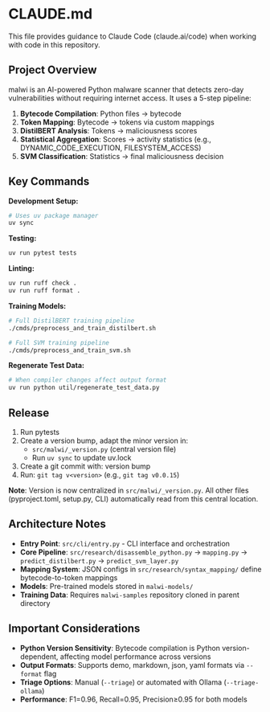 # CLAUDE.md

This file provides guidance to Claude Code (claude.ai/code) when working with code in this repository.

## Project Overview

malwi is an AI-powered Python malware scanner that detects zero-day vulnerabilities without requiring internet access. It uses a 5-step pipeline:

1. **Bytecode Compilation**: Python files → bytecode
2. **Token Mapping**: Bytecode → tokens via custom mappings
3. **DistilBERT Analysis**: Tokens → maliciousness scores
4. **Statistical Aggregation**: Scores → activity statistics (e.g., DYNAMIC_CODE_EXECUTION, FILESYSTEM_ACCESS)
5. **SVM Classification**: Statistics → final maliciousness decision

## Key Commands

**Development Setup:**
```bash
# Uses uv package manager
uv sync
```

**Testing:**
```bash
uv run pytest tests
```

**Linting:**
```bash
uv run ruff check .
uv run ruff format .
```

**Training Models:**
```bash
# Full DistilBERT training pipeline
./cmds/preprocess_and_train_distilbert.sh

# Full SVM training pipeline
./cmds/preprocess_and_train_svm.sh
```

**Regenerate Test Data:**
```bash
# When compiler changes affect output format
uv run python util/regenerate_test_data.py
```

## Release

1. Run pytests
2. Create a version bump, adapt the minor version in:
   - `src/malwi/_version.py` (central version file)
   - Run `uv sync` to update uv.lock
3. Create a git commit with: version bump
4. Run: `git tag v<version>` (e.g., `git tag v0.0.15`)

**Note**: Version is now centralized in `src/malwi/_version.py`. All other files (pyproject.toml, setup.py, CLI) automatically read from this central location.

## Architecture Notes

- **Entry Point**: `src/cli/entry.py` - CLI interface and orchestration
- **Core Pipeline**: `src/research/disassemble_python.py` → `mapping.py` → `predict_distilbert.py` → `predict_svm_layer.py`
- **Mapping System**: JSON configs in `src/research/syntax_mapping/` define bytecode-to-token mappings
- **Models**: Pre-trained models stored in `malwi-models/`
- **Training Data**: Requires `malwi-samples` repository cloned in parent directory

## Important Considerations

- **Python Version Sensitivity**: Bytecode compilation is Python version-dependent, affecting model performance across versions
- **Output Formats**: Supports demo, markdown, json, yaml formats via `--format` flag
- **Triage Options**: Manual (`--triage`) or automated with Ollama (`--triage-ollama`)
- **Performance**: F1=0.96, Recall=0.95, Precision≥0.95 for both models